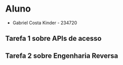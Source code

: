 # Aluno
* Gabriel Costa Kinder - 234720

## Tarefa 1 sobre APIs de acesso

## Tarefa 2 sobre Engenharia Reversa
